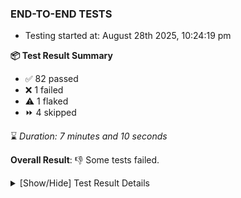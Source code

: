### END-TO-END TESTS

- Testing started at: August 28th 2025, 10:24:19 pm

**📦 Test Result Summary**

- ✅ 82 passed
- ❌ 1 failed
- ⚠️ 1 flaked
- ⏩ 4 skipped

⌛ _Duration: 7 minutes and 10 seconds_

**Overall Result**: 👎 Some tests failed.



<details>
    <summary>[Show/Hide] Test Result Details</summary>
    <div markdown="1">

| Test | Browser | Test Case | Tags | Result |
| :---: | :---: | :--- | :---: | :---: |
| 1 | chromium-meshery-provider | Add a cluster connection by uploading kubeconfig file |  | ❌ |
| 2 | chromium-meshery-provider | Transition to disconnected state and then back to connected state |  | ➖ |
| 3 | chromium-meshery-provider | Transition to ignored state and then back to connected state |  | ➖ |
| 4 | chromium-meshery-provider | Transition to not found state and then back to connected state |  | ➖ |
| 5 | chromium-meshery-provider | Delete Kubernetes cluster connections |  | ➖ |
| 6 | chromium-local-provider | deploys a published design to a connected cluster |  | ⚠️ |

</div>
</details>


<!-- To see the full report, please visit our CI/CD pipeline with reporter. -->